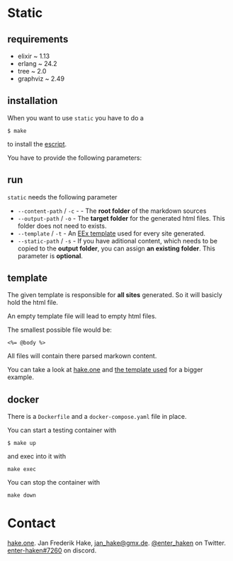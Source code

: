 # Static

## requirements

* elixir ~ 1.13
* erlang ~ 24.2
* tree ~ 2.0
* graphviz ~ 2.49

## installation

When you want to use `static` you have to do a 

```
$ make 
``` 

to install the [escript][1].

You have to provide the following parameters:

## run

`static` needs the following parameter

* `--content-path` / `-c` - - The **root folder** of the markdown sources
* `--output-path` / `-o` - The **target folder** for the generated html files. This folder does not need to exists.
* `--template` / `-t` - An [EEx template][1] used for every site generated.
* `--static-path` / `-s` - If you have aditional content, which needs to be copied to the **output folder**,
you can assign **an existing folder**.
This parameter is **optional**.

## template

The given template is responsible for **all sites** generated.
So it will basicly hold the html file.

An empty template file will lead to empty html files.

The smallest possible file would be:

```
<%= @body %>
```

All files will contain there parsed markown content.

You can take a look at [hake.one][3] and [the template used][4] for a bigger example.

## docker

There is a `Dockerfile` and a `docker-compose.yaml` file in place. 

You can start a testing container with

```
$ make up
```

and exec into it with 

```
make exec
```

You can stop the container with

```
make down
```

# Contact

[hake.one](https://hake.one). Jan Frederik Hake, <jan_hake@gmx.de>. 
[@enter_haken](https://twitter.com/enter_haken) on Twitter. 
[enter-haken#7260](https://discord.com) on discord.

[1]: https://hexdocs.pm/eex/EEx.html
[2]: https://hexdocs.pm/mix/main/Mix.Tasks.Escript.Build.html
[3]: https://hake.one
[4]: https://github.com/enter-haken/content/blob/main/template/default.eex
